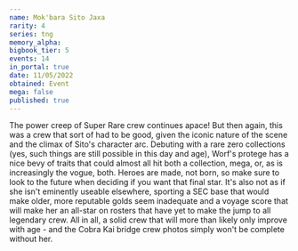 ```yaml
---
name: Mok'bara Sito Jaxa
rarity: 4
series: tng
memory_alpha:
bigbook_tier: 5
events: 14
in_portal: true
date: 11/05/2022
obtained: Event
mega: false
published: true
---
```


The power creep of Super Rare crew continues apace! But then again, this was a crew that sort of had to be good, given the iconic nature of the scene and the climax of Sito's character arc. Debuting with a rare zero collections (yes, such things are still possible in this day and age), Worf's protege has a nice bevy of traits that could almost all hit both a collection, mega, or, as is increasingly the vogue, both. Heroes are made, not born, so make sure to look to the future when deciding if you want that final star. It's also not as if she isn't eminently useable elsewhere, sporting a SEC base that would make older, more reputable golds seem inadequate and a voyage score that will make her an all-star on rosters that have yet to make the jump to all legendary crew. All in all, a solid crew that will more than likely only improve with age - and the Cobra Kai bridge crew photos simply won't be complete without her.
